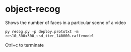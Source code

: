 # object-recog

Shows the number of faces in a particular scene of a video

~~~
py recog.py -p deploy.prototxt -m res10_300x300_ssd_iter_140000.caffemodel
~~~

Ctrl+c  to terminate
